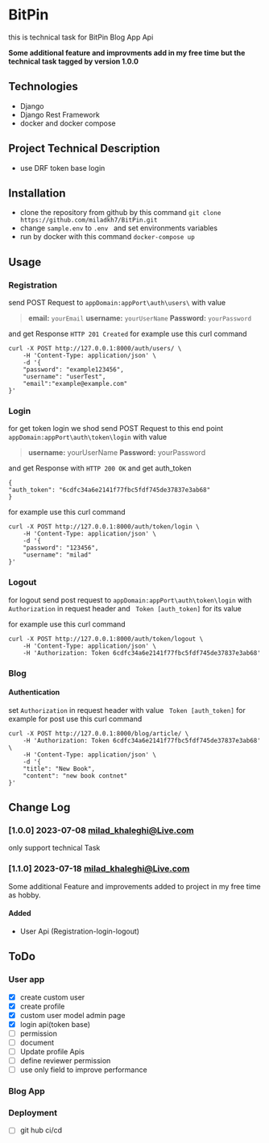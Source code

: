 # BitPin
this is technical task for BitPin
Blog App Api

**Some additional feature and improvments add in my free time 
but the technical task tagged by version 1.0.0**

## Technologies
* Django
* Django Rest Framework
* docker and docker compose 


## Project Technical Description
* use DRF token base login 


## Installation
* clone the repository from github by this command
 `git clone https://github.com/miladkh7/BitPin.git `
* change `sample.env` to `.env ` and set environments variables
* run by docker with this command `docker-compose up`

## Usage

### Registration 
send POST Request to `appDomain:appPort\auth\users\`
with value
>    **email:** `yourEmail`
    **username:** `yourUserName`
    **Password:** `yourPassword`

and get Response `HTTP 201 Created`
for example use this curl command

```
curl -X POST http://127.0.0.1:8000/auth/users/ \
    -H 'Content-Type: application/json' \
    -d '{
    "password": "example123456",
    "username": "userTest",
    "email":"example@example.com"
}'
```
### Login
for get token login we shod send POST Request to this end point `appDomain:appPort\auth\token\login`
with value

>    **username:** yourUserName
    **Password:** yourPassword

and get Response with `HTTP 200 OK` and get auth_token

    {
    "auth_token": "6cdfc34a6e2141f77fbc5fdf745de37837e3ab68"
    }
for example use this curl command
```
curl -X POST http://127.0.0.1:8000/auth/token/login \
    -H 'Content-Type: application/json' \
    -d '{
    "password": "123456",
    "username": "milad"
}'
```
### Logout
for logout send post request to `appDomain:appPort\auth\token\login`
with  `Authorization` in request header and ` Token [auth_token]` for its value

for example use this curl command
```
curl -X POST http://127.0.0.1:8000/auth/token/logout \
    -H 'Content-Type: application/json' \
    -H 'Authorization: Token 6cdfc34a6e2141f77fbc5fdf745de37837e3ab68'
```

### Blog
#### Authentication
set `Authorization` in request header with value ` Token [auth_token]`
for example for post use this curl command
```
curl -X POST http://127.0.0.1:8000/blog/article/ \
    -H 'Authorization: Token 6cdfc34a6e2141f77fbc5fdf745de37837e3ab68' \
    -H 'Content-Type: application/json' \
    -d '{
    "title": "New Book",
    "content": "new book contnet"
}'
```
## Change Log
### [1.0.0] 2023-07-08 milad_khaleghi@Live.com
only support technical Task

### [1.1.0] 2023-07-18 milad_khaleghi@Live.com
Some additional Feature and improvements added to project in my free time as hobby.

#### Added
- User Api (Registration-login-logout)

## ToDo
### User app
 - [x] create custom user
 - [x] create profile 
 - [x] custom user model admin page
 - [x] login api(token base)
 - [ ] permission
 - [ ] document
 - [ ] Update profile Apis
 - [ ] define reviewer permission
 - [ ] use only field to improve performance

### Blog App


### Deployment
 - [ ] git hub ci/cd